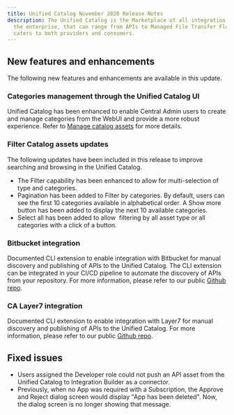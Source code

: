 ```yaml
---
title: Unified Catalog November 2020 Release Notes
description: The Unified Catalog is the Marketplace of all integration assets in
  the enterprise, that can range from APIs to Managed File Transfer Flows, and
  caters to both providers and consumers.
---
```

## New features and enhancements

The following new features and enhancements are available in this update.

### Categories management through the Unified Catalog UI

Unified Catalog has been enhanced to enable Central Admin users to create and manage categories from the WebUI and provide a more robust experience. Refer to [Manage catalog assets](https://docs.axway.com/bundle/axway-open-docs/page/docs/catalog/manage-catalog-assets/index.html) for more details.

### Filter Catalog assets updates

The following updates have been included in this release to improve searching and browsing in the Unified Catalog.

* The Filter capability has been enhanced to allow for multi-selection of type and categories.
* Pagination has been added to Filter by categories. By default, users can see the first 10 categories available in alphabetical order. A Show more button has been added to display the next 10 available categories.
* Select all has been added to allow  filtering by all asset type or all categories with a click of a button.

### Bitbucket integration

Documented CLI extension to enable integration with Bitbucket for manual discovery and publishing of APIs to the Unified Catalog. The CLI extension can be integrated in your CI/CD pipeline to automate the discovery of APIs from your repository. For more information, please refer to our public [Github repo](https://github.com/Axway/unified-catalog-integrations).

### CA Layer7 integration

Documented CLI extension to enable integration with Layer7 for manual discovery and publishing of APIs to the Unified Catalog. For more information, please refer to our public [Github repo](https://github.com/Axway/unified-catalog-integrations).

## Fixed issues

* Users assigned the Developer role could not push an API asset from the Unified Catalog to Integration Builder as a connector.
* Previously, when no App was required with a Subscription, the Approve and Reject dialog screen would display "App has been deleted". Now, the dialog screen is no longer showing that message.